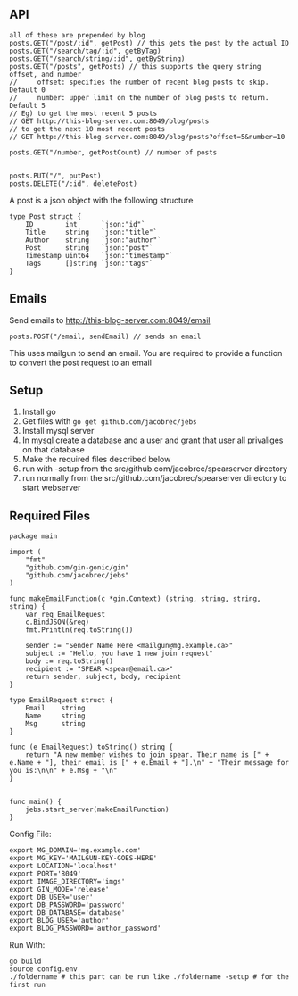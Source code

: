 ## API
    all of these are prepended by blog
    posts.GET("/post/:id", getPost) // this gets the post by the actual ID
    posts.GET("/search/tag/:id", getByTag)
    posts.GET("/search/string/:id", getByString)
    posts.GET("/posts", getPosts) // this supports the query string offset, and number
    //     offset: specifies the number of recent blog posts to skip. Default 0
    //     number: upper limit on the number of blog posts to return. Default 5
    // Eg) to get the most recent 5 posts
    // GET http://this-blog-server.com:8049/blog/posts
    // to get the next 10 most recent posts
    // GET http://this-blog-server.com:8049/blog/posts?offset=5&number=10

    posts.GET("/number, getPostCount) // number of posts


    posts.PUT("/", putPost)
    posts.DELETE("/:id", deletePost)

A post is a json object with the following structure

    type Post struct {
        ID        int      `json:"id"`
        Title     string   `json:"title"`
        Author    string   `json:"author"`
        Post      string   `json:"post"`
        Timestamp uint64   `json:"timestamp"`
        Tags      []string `json:"tags"`
    }

## Emails
Send emails to http://this-blog-server.com:8049/email

    posts.POST("/email, sendEmail) // sends an email

This uses mailgun to send an email. You are required to provide a function to convert the post request to an email

## Setup
1. Install go
2. Get files with `go get github.com/jacobrec/jebs`
3. Install mysql server
4. In mysql create a database and a user and grant that user all privaliges on that database
1. Make the required files described below
2. run with -setup from the src/github.com/jacobrec/spearserver directory
3. run normally from the src/github.com/jacobrec/spearserver directory to start webserver



## Required Files

```
package main

import (
	"fmt"
	"github.com/gin-gonic/gin"
	"github.com/jacobrec/jebs"
)

func makeEmailFunction(c *gin.Context) (string, string, string, string) {
	var req EmailRequest
	c.BindJSON(&req)
	fmt.Println(req.toString())

	sender := "Sender Name Here <mailgun@mg.example.ca>"
	subject := "Hello, you have 1 new join request"
	body := req.toString()
	recipient := "SPEAR <spear@email.ca>"
    return sender, subject, body, recipient
}

type EmailRequest struct {
	Email    string
	Name     string
	Msg      string
}

func (e EmailRequest) toString() string {
	return "A new member wishes to join spear. Their name is [" + e.Name + "], their email is [" + e.Email + "].\n" + "Their message for you is:\n\n" + e.Msg + "\n"
}


func main() {
    jebs.start_server(makeEmailFunction)
}
```

Config File:
```
export MG_DOMAIN='mg.example.com'
export MG_KEY='MAILGUN-KEY-GOES-HERE'
export LOCATION='localhost'
export PORT='8049'
export IMAGE_DIRECTORY='imgs'
export GIN_MODE='release'
export DB_USER='user'
export DB_PASSWORD='password'
export DB_DATABASE='database'
export BLOG_USER='author'
export BLOG_PASSWORD='author_password'
```

Run With:
```
go build
source config.env
./foldername # this part can be run like ./foldername -setup # for the first run
```
